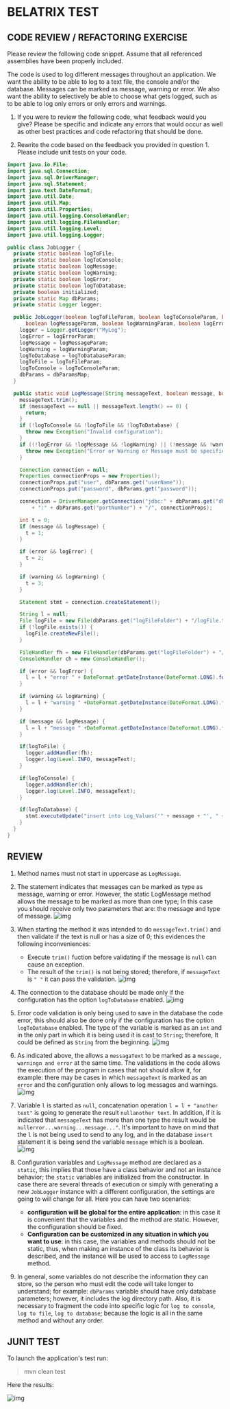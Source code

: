 # BELATRIX TEST

## CODE REVIEW / REFACTORING EXERCISE

Please review the following code snippet. Assume that all referenced assemblies have been properly included.

The code is used to log different messages throughout an application. We want the ability to be able to log to a text file, the console and/or the database. Messages can be marked as message, warning or error. We also want the ability to selectively be able to choose what gets logged, such as to be able to log only errors or only errors and warnings.

1. If you were to review the following code, what feedback would you give? Please be specific and indicate any errors that would occur as well as other best practices and code refactoring that should be done.

2. Rewrite the code based on the feedback you provided in question 1. Please include unit tests on your code.

```java
import java.io.File;
import java.sql.Connection;
import java.sql.DriverManager;
import java.sql.Statement;
import java.text.DateFormat;
import java.util.Date;
import java.util.Map;
import java.util.Properties;
import java.util.logging.ConsoleHandler;
import java.util.logging.FileHandler;
import java.util.logging.Level;
import java.util.logging.Logger;

public class JobLogger {
  private static boolean logToFile;
  private static boolean logToConsole;
  private static boolean logMessage;
  private static boolean logWarning;
  private static boolean logError;
  private static boolean logToDatabase;
  private boolean initialized;
  private static Map dbParams;
  private static Logger logger;

  public JobLogger(boolean logToFileParam, boolean logToConsoleParam, boolean logToDatabaseParam,
      boolean logMessageParam, boolean logWarningParam, boolean logErrorParam, Map dbParamsMap) {
    logger = Logger.getLogger("MyLog");
    logError = logErrorParam;
    logMessage = logMessageParam;
    logWarning = logWarningParam;
    logToDatabase = logToDatabaseParam;
    logToFile = logToFileParam;
    logToConsole = logToConsoleParam;
    dbParams = dbParamsMap;
  }

  public static void LogMessage(String messageText, boolean message, boolean warning, boolean error) throws Exception {
    messageText.trim();
    if (messageText == null || messageText.length() == 0) {
      return;
    }
    if (!logToConsole && !logToFile && !logToDatabase) {
      throw new Exception("Invalid configuration");
    }
    if ((!logError && !logMessage && !logWarning) || (!message && !warning && !error)) {
      throw new Exception("Error or Warning or Message must be specified");
    }

    Connection connection = null;
    Properties connectionProps = new Properties();
    connectionProps.put("user", dbParams.get("userName"));
    connectionProps.put("password", dbParams.get("password"));

    connection = DriverManager.getConnection("jdbc:" + dbParams.get("dbms") + "://" + dbParams.get("serverName")
        + ":" + dbParams.get("portNumber") + "/", connectionProps);

    int t = 0;
    if (message && logMessage) {
      t = 1;
    }

    if (error && logError) {
      t = 2;
    }

    if (warning && logWarning) {
      t = 3;
    }

    Statement stmt = connection.createStatement();

    String l = null;
    File logFile = new File(dbParams.get("logFileFolder") + "/logFile.txt");
    if (!logFile.exists()) {
      logFile.createNewFile();
    }

    FileHandler fh = new FileHandler(dbParams.get("logFileFolder") + "/logFile.txt");
    ConsoleHandler ch = new ConsoleHandler();

    if (error && logError) {
      l = l + "error " + DateFormat.getDateInstance(DateFormat.LONG).format(new Date()) + messageText;
    }

    if (warning && logWarning) {
      l = l + "warning " +DateFormat.getDateInstance(DateFormat.LONG).format(new Date()) + messageText;
    }

    if (message && logMessage) {
      l = l + "message " +DateFormat.getDateInstance(DateFormat.LONG).format(new Date()) + messageText;
    }

    if(logToFile) {
      logger.addHandler(fh);
      logger.log(Level.INFO, messageText);
    }

    if(logToConsole) {
      logger.addHandler(ch);
      logger.log(Level.INFO, messageText);
    }

    if(logToDatabase) {
      stmt.executeUpdate("insert into Log_Values('" + message + "', " + String.valueOf(t) + ")");
    }
  }
}
```

## REVIEW

1. Method names must not start in uppercase as `LogMessage`.

2. The statement indicates that messages can be marked as type as message, warning or error. However, the static LogMessage method allows the message to be marked as more than one type; In this case you should receive only two parameters that are: the message and type of message.
![img](imgs/enum2.png)

3. When starting the method it was intended to do `messageText.trim()` and then validate if the text is null or has a size of 0; this evidences the following inconveniences:
   - Execute `trim()` fuction before validating if the message is `null` can cause an exception.
   - The result of the `trim()` is not being stored; therefore, if `messageText` is `" "` it can pass the validation.
![img](imgs/enum3.png)

4. The connection to the database should be made only if the configuration has the option `logToDatabase` enabled.
![img](imgs/enum4.png)

5. Error code validation is only being used to save in the database the code error, this should also be done only if the configuration has the option `logToDatabase` enabled.
The type of the variable is marked as an `int` and in the only part in which it is being used it is cast to `String`; therefore, It could be defined as `String` from the beginning.
![img](imgs/enum5.png)

6. As indicated above, the allows a `messagaText` to be marked as a `message, warningn and error` at the same time. The validations in the code allows the execution of the program in cases that not should allow it, for example: there may be cases in which `messageText` is marked as an `error` and the configuration only allows to log messages and warnings.
![img](imgs/enum6.png)

7. Variable `l` is started as `null`, concatenation operation `l = l + "another text"` is going to generate the result `nullanother text`. In addition, if it is indicated that `messageText` has more than one type the result would be `nullerror...warning...message..."`. It's important to have on mind that the `l` is not being used to send to any log, and in the database `insert` statement it is being send the variable `message` which is a boolean.
![img](imgs/enum7.png)

8. Configuration variables and `LogMessage` method are declared as a `static`, this implies that those have a class behavior and not an instance behavior; the `static` variables are initialized from the constructor. In case there are several threads of execution or simply with generating a new `JobLogger` instance with a different configuration, the settings are going to will change for all.
Here you can have two scenaries:
   - **configuration will be global for the entire application**: in this case it is convenient that the variables and the method are static. However, the configuration should be fixed.
   - **Configuration can be customized in any situation in which you want to use**: in this case, the variables and methods should not be static, thus, when making an instance of the class its behavior is described, and the instance will be used to access to `LogMessage` method.

9. In general, some variables do not describe the information they can store, so the person who must edit the code will take longer to understand; for example: `dbParams` variable should have only database parameters; however, it includes the log directory path. Also, it is necessary to fragment the code into specific logic for `log to console`, `log to file`, `log to database`; because the logic is all in the same method and without any order.

## JUNIT TEST

To launch the application's test run:

> mvn clean test

Here the results:

![img](imgs/result.png)
